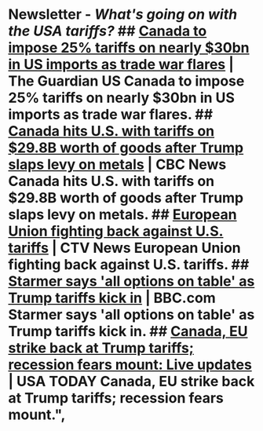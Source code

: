 # Newsletter - *What's going on with the USA tariffs?* ## [Canada to impose 25% tariffs on nearly $30bn in US imports as trade war flares](https://news.google.com/rss/articles/CBMi0AFBVV95cUxNLWV3dWI0R19BckV0M191NmZqbXhPOHE2ZHJiUXBMM196Uk1JMnF2RWZnYlNsdkZzZWVIWEFMMVA2SUVqLWtnaml1eEhyYkM1c3MtNWVCdnYyQjZsbXpmb1FYdk1hWmo5RVdRWk5HZUxQYzExOUFLRGtGZDBtdEJqNXF6eGk5aDFoUUtUX1MtRExiNXFtYnNvTlpDQmw2ajFFSjU5dmpyN0lPY3d1aUV5ejFzMndOcmhFTjhDSFhuemw4VWVqYjl3WjhvUHNyWmZo?oc=5) | The Guardian US Canada to impose 25% tariffs on nearly $30bn in US imports as trade war flares. ## [Canada hits U.S. with tariffs on $29.8B worth of goods after Trump slaps levy on metals](https://news.google.com/rss/articles/CBMieEFVX3lxTFA5R2JaYk9LbEJmUzZIWHNpS2VPWXBfQ3NTNFVIbE1mXzFtcFdXVVRvU0NQdXlsUEZsWk1lZGRwMTA1SUQxa1RTUFU3ZnZ2NVN1dlNIRnktZXZFT2Y0NXFPcFQzdWZQRkNXVVVNQUtmMF9oVUZPQmQzadIBR0FVX3lxTFB4Q2RYcVNGSkx3eS04WnFkNHNlNVFieERPeENLNTZKYTgteUdQSXV4alFBVmhUT3lBNHY3eXdMMWt0YXF4bzY4?oc=5) | CBC News Canada hits U.S. with tariffs on $29.8B worth of goods after Trump slaps levy on metals. ## [European Union fighting back against U.S. tariffs](https://news.google.com/rss/articles/CBMingFBVV95cUxQTVZab2hkajhJOFJ6eVI5WGR1Z1A5VGZ1RWVLWHdraHA0cjNPUEhUakdCbklUVUpET0t4VEpCWFpuSUpuLU4ya1MyUTRDRjZSMlM0bXlfWlZOTmZVWVYyQnVnOS1rOEo2OFljR0pNMHBUMDlOZDFIREpVSlZnNE1nLUlWRm9FaG1lQTJ0czNrdnlyNHQ5YWI2MWlGamZaQQ?oc=5) | CTV News European Union fighting back against U.S. tariffs. ## [Starmer says 'all options on table' as Trump tariffs kick in](https://news.google.com/rss/articles/CBMiWkFVX3lxTE5vdU5SclRWc3A4d1FYbjh0U1k1eWtFUWxVd2FTWklXMjNPeG4yWV9ZYVZwNXdfU242UlNIZXlpTFZCQlNLMFB4TXZ3UHVXam52OWp2VzVRamVuUdIBX0FVX3lxTE5WejltcUZvaE5yeTliRHJqT1luU2dBS05XOFZjRjROU0VNTU9nSW1rR2FJUnAyUk1iODBTQldNMWNHWUZfeEtwRlRYSDdwN25DS0lDRXlwbGc2ZlJqMEJv?oc=5) | BBC.com Starmer says 'all options on table' as Trump tariffs kick in. ## [Canada, EU strike back at Trump tariffs; recession fears mount: Live updates](https://news.google.com/rss/articles/CBMinwFBVV95cUxQVkk0TlhTMW9vRG9fdnJsMkppLXVnNUxxNkJpd01GNXZBTVExYkhWTXJXQnZOT3JuZTVVNlBhdy0wOFB1d0tVTzlOX2VKUnhzbDZrRG5Id0o5Uk1YRXY4bWlrUWRYZlNiQUZYU1hZS05LeXhOSC1zTTBhMjI2YVNJcHNFdDBjS3hOdUdnalp4bkNMdGRuU1JvM0hSWmt3VEE?oc=5) | USA TODAY Canada, EU strike back at Trump tariffs; recession fears mount.",